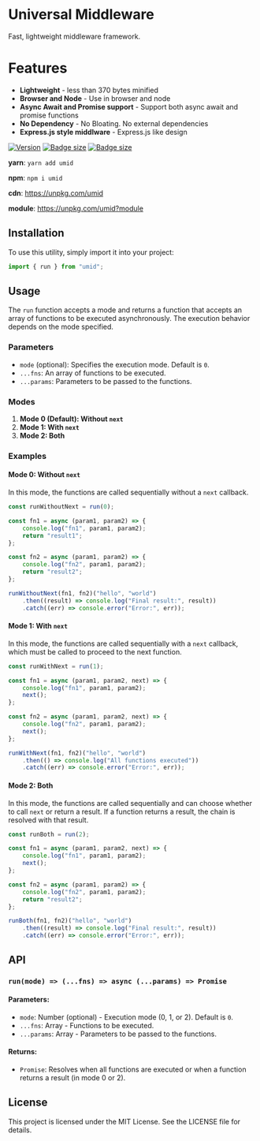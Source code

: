 # Universal Middleware

Fast, lightweight middleware framework.

# Features

* **Lightweight** - less than 370 bytes minified
* **Browser and Node** - Use in browser and node
* **Async Await and Promise support** - Support both async await and promise functions
* **No Dependency** - No Bloating. No external dependencies
* **Express.js style middlware** - Express.js like design

[![Version](https://img.shields.io/npm/v/ulive.svg?color=success&style=flat-square)](https://www.npmjs.com/package/ulive) [![Badge size](https://deno.bundlejs.com/badge?q=ulive&treeshake=[*]&config={"compression":"brotli"})](https://unpkg.com/ulive) [![Badge size](https://deno.bundlejs.com/badge?q=ulive&treeshake=[*]&config={"compression":"gzip"})](https://unpkg.com/ulive)

**yarn**: `yarn add umid`

**npm**: `npm i umid`

**cdn**: https://unpkg.com/umid

**module**: https://unpkg.com/umid?module

## Installation

To use this utility, simply import it into your project:

```javascript
import { run } from "umid";
```

## Usage

The `run` function accepts a mode and returns a function that accepts an array of functions to be executed asynchronously. The execution behavior depends on the mode specified.

### Parameters

-   `mode` (optional): Specifies the execution mode. Default is `0`.
-   `...fns`: An array of functions to be executed.
-   `...params`: Parameters to be passed to the functions.

### Modes

1. **Mode 0 (Default): Without `next`**
2. **Mode 1: With `next`**
3. **Mode 2: Both**

### Examples

#### Mode 0: Without `next`

In this mode, the functions are called sequentially without a `next` callback.

```javascript
const runWithoutNext = run(0);

const fn1 = async (param1, param2) => {
	console.log("fn1", param1, param2);
	return "result1";
};

const fn2 = async (param1, param2) => {
	console.log("fn2", param1, param2);
	return "result2";
};

runWithoutNext(fn1, fn2)("hello", "world")
	.then((result) => console.log("Final result:", result))
	.catch((err) => console.error("Error:", err));
```

#### Mode 1: With `next`

In this mode, the functions are called sequentially with a `next` callback, which must be called to proceed to the next function.

```javascript
const runWithNext = run(1);

const fn1 = async (param1, param2, next) => {
	console.log("fn1", param1, param2);
	next();
};

const fn2 = async (param1, param2, next) => {
	console.log("fn2", param1, param2);
	next();
};

runWithNext(fn1, fn2)("hello", "world")
	.then(() => console.log("All functions executed"))
	.catch((err) => console.error("Error:", err));
```

#### Mode 2: Both

In this mode, the functions are called sequentially and can choose whether to call `next` or return a result. If a function returns a result, the chain is resolved with that result.

```javascript
const runBoth = run(2);

const fn1 = async (param1, param2, next) => {
	console.log("fn1", param1, param2);
	next();
};

const fn2 = async (param1, param2) => {
	console.log("fn2", param1, param2);
	return "result2";
};

runBoth(fn1, fn2)("hello", "world")
	.then((result) => console.log("Final result:", result))
	.catch((err) => console.error("Error:", err));
```

## API

### `run(mode) => (...fns) => async (...params) => Promise`

#### Parameters:

-   `mode`: Number (optional) - Execution mode (0, 1, or 2). Default is `0`.
-   `...fns`: Array - Functions to be executed.
-   `...params`: Array - Parameters to be passed to the functions.

#### Returns:

-   `Promise`: Resolves when all functions are executed or when a function returns a result (in mode 0 or 2).

## License

This project is licensed under the MIT License. See the LICENSE file for details.
